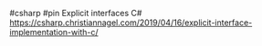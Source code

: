 #csharp #pin 
Explicit interfaces C# 
https://csharp.christiannagel.com/2019/04/16/explicit-interface-implementation-with-c/